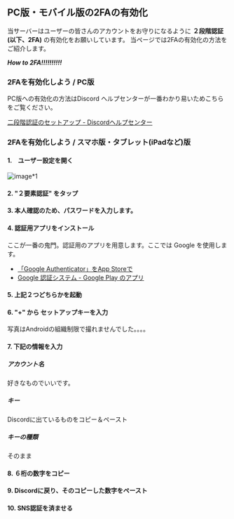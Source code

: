 ## PC版・モバイル版の2FAの有効化

当サーバーはユーザーの皆さんのアカウントをお守りになるように **２段階認証(以下、2FA)** の有効化をお願いしています。
当ページでは2FAの有効化の方法をご紹介します。

***How to 2FA!!!!!!!!!!***

### 2FAを有効化しよう / PC版
PC版への有効化の方法はDiscord ヘルプセンターが一番わかり易いためこちらをご覧ください。

[二段階認証のセットアップ - Discordヘルプセンター](https://support.discord.com/hc/ja/articles/219576828)

### 2FAを有効化しよう / スマホ版・タブレット(iPadなど)版
#### 1.　ユーザー設定を開く
![image*1](https://media.discordapp.net/attachments/845566542392983572/850001118167564328/unknown.png?width=335&height=683)
#### 2. "２要素認証" をタップ
#### 3. 本人確認のため、パスワードを入力します。
#### 4. 認証用アプリをインストール
ここが一番の鬼門。認証用のアプリを用意します。ここでは Google を使用します。

- [「Google Authenticator」をApp Storeで](https://apps.apple.com/jp/app/google-authenticator/id388497605)
- [Google 認証システム - Google Play のアプリ](https://play.google.com/store/apps/details?id=com.google.android.apps.authenticator2&hl=ja&gl=US)

#### 5. 上記２つどちらかを起動
#### 6. "+" から セットアップキーを入力
写真はAndroidの組織制限で撮れませんでした。。。。
#### 7. 下記の情報を入力
##### アカウント名
好きなものでいいです。
##### キー
Discordに出ているものをコピー＆ペースト
##### キーの種類
そのまま
#### 8. ６桁の数字をコピー
#### 9. Discordに戻り、そのコピーした数字をペースト
#### 10. SNS認証を済ませる
